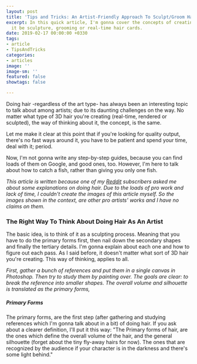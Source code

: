 ```yaml
---
layout: post
title: 'Tips and Tricks: An Artist-Friendly Approach To Sculpt/Groom Hair'
excerpt: In this quick article, I'm gonna cover the concepts of creating hair. Whether
  it be sculpture, grooming or real-time hair cards.
date: 2019-02-17 00:00:00 +0330
tags:
- article
- TipsAndTricks
categories:
- articles
image: ''
image-sm: ''
featured: false
showtags: false

---
```

Doing hair -regardless of the art type- has always been an interesting topic to talk about among artists; due to its daunting challenges on the way. No matter what type of 3D hair you're creating (real-time, rendered or sculpted), the way of thinking about it, the concept, is the same.

Let me make it clear at this point that if you're looking for quality output, there's no fast ways around it, you have to be patient and spend your time, deal with it; period.

Now, I'm not gonna write any step-by-step guides, because you can find loads of them on Google, and good ones, too. However, I'm here to talk about how to catch a fish, rather than giving you only one fish.

_This article is written because one of my_ [_Reddit_](https://www.reddit.com/r/CharacterArtists/ "Reddit - r/CharacterArtists") _subscribers asked me about some explanations on doing hair. Due to the loads of pro work and lack of time, I couldn't create the images of this article myself. So the images shown in the context, are other pro artists' works and I have no claims on them._

### The Right Way To Think About Doing Hair As An Artist

The basic idea, is to think of it as a sculpting process. Meaning that you have to do the primary forms first, then nail down the secondary shapes and finally the tertiary details. I'm gonna explain about each one and how to figure out each pass. As I said before, it doesn't matter what sort of 3D hair you're creating. This way of thinking, applies to all.

_First, gather a bunch of references and put them in a single canvas in Photoshop. Then try to study them by painting over. The goals are clear: to break the reference into smaller shapes. The overall volume and silhouette is translated as the primary forms,_

##### Primary Forms

The primary forms, are the first step (after gathering and studying references which I'm gonna talk about in a bit) of doing hair. If you ask about a clearer definition, I'll put it this way: "The Primary forms of hair, are the ones which define the overall volume of the hair, and the general silhouette (forget about the tiny fly-away hairs for now). The ones that are recognized by the audience if your character is in the darkness and there's some light behind."